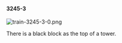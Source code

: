 #### 3245-3
![train-3245-3-0.png](https://github.com/lil-lab/nlvr/raw/master/nlvr/train/images/68/train-3245-3-0.png "train-3245-3-0.png")

There is a black block as the top of a tower.